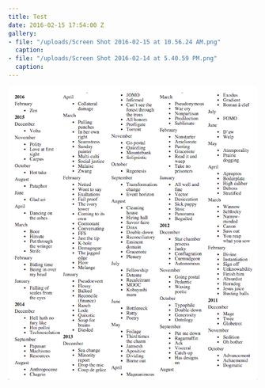 ```yaml
---
title: Test
date: 2016-02-15 17:54:00 Z
gallery:
- file: "/uploads/Screen Shot 2016-02-15 at 10.56.24 AM.png"
  caption: 
- file: "/uploads/Screen Shot 2016-02-14 at 5.40.59 PM.png"
  caption: 
---
```


![Screen Shot 2016-02-15 at 10.56.24 AM.png](/uploads/Screen%20Shot%202016-02-15%20at%2010.56.24%20AM.png)